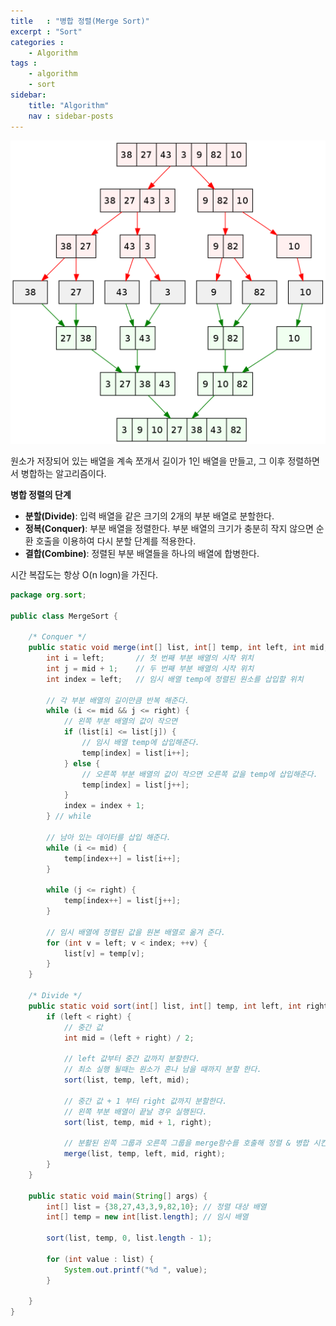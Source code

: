 ```yaml
---
title   : "병합 정렬(Merge Sort)"
excerpt : "Sort"
categories : 
    - Algorithm
tags : 
    - algorithm
    - sort
sidebar:
    title: "Algorithm"
    nav : sidebar-posts
---
```

![merge](/assets/img/algorithm/merge.png)  

원소가 저장되어 있는 배열을 계속 쪼개서 길이가 1인 배열을 만들고, 그 이후 정렬하면서 병합하는 알고리즘이다.  

__병합 정렬의 단계__  
- __분할(Divide)__: 입력 배열을 같은 크기의 2개의 부분 배열로 분할한다.
- __정복(Conquer)__: 부분 배열을 정렬한다. 부분 배열의 크기가 충분히 작지 않으면 순환 호출을 이용하여 다시 분할 단계를 적용한다.
- __결합(Combine)__: 정렬된 부분 배열들을 하나의 배열에 합병한다.  

시간 복잡도는 항상 O(n logn)을 가진다.
```java
package org.sort;

public class MergeSort {

    /* Conquer */
    public static void merge(int[] list, int[] temp, int left, int mid, int right) {
        int i = left;       // 첫 번째 부분 배열의 시작 위치
        int j = mid + 1;    // 두 번째 부분 배열의 시작 위치
        int index = left;   // 임시 배열 temp에 정렬된 원소를 삽입할 위치

        // 각 부분 배열의 길이만큼 반복 해준다.
        while (i <= mid && j <= right) {
            // 왼쪽 부분 배열의 값이 작으면
            if (list[i] <= list[j]) {   
                // 임시 배열 temp에 삽입해준다.
                temp[index] = list[i++];
            } else {
                // 오른쪽 부분 배열의 값이 작으면 오른쪽 값을 temp에 삽입해준다.
                temp[index] = list[j++];
            }
            index = index + 1;
        } // while

        // 남아 있는 데이터를 삽입 해준다.
        while (i <= mid) {
            temp[index++] = list[i++];
        }

        while (j <= right) {
            temp[index++] = list[j++];
        }

        // 임시 배열에 정렬된 값을 원본 배열로 옮겨 준다.
        for (int v = left; v < index; ++v) {
            list[v] = temp[v];
        }
    }

    /* Divide */
    public static void sort(int[] list, int[] temp, int left, int right) {
        if (left < right) {
            // 중간 값
            int mid = (left + right) / 2;

            // left 값부터 중간 값까지 분할한다.
            // 최소 실행 될때는 원소가 혼나 남을 때까지 분할 한다.
            sort(list, temp, left, mid);

            // 중간 값 + 1 부터 right 값까지 분할한다.
            // 왼쪽 부분 배열이 끝날 경우 실행된다.
            sort(list, temp, mid + 1, right);

            // 분활된 왼쪽 그룹과 오른쪽 그룹을 merge함수를 호출해 정렬 & 병합 시킨다.
            merge(list, temp, left, mid, right);
        }
    }

    public static void main(String[] args) {
        int[] list = {38,27,43,3,9,82,10}; // 정렬 대상 배열
        int[] temp = new int[list.length]; // 임시 배열

        sort(list, temp, 0, list.length - 1);

        for (int value : list) {
            System.out.printf("%d ", value);
        }

    }
}
```